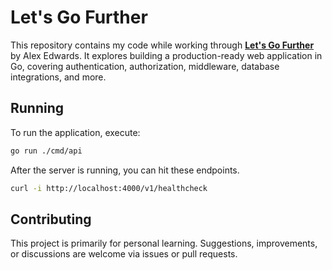 # Let's Go Further
This repository contains my code while working through **[Let's Go Further](https://lets-go-further.alexedwards.net/)** by Alex Edwards.
It explores building a production-ready web application in Go, covering authentication, authorization, middleware, database integrations, and more.

## Running
To run the application, execute:
```bash
go run ./cmd/api
```
After the server is running, you can hit these endpoints.
```bash
curl -i http://localhost:4000/v1/healthcheck
```

## Contributing
This project is primarily for personal learning.
Suggestions, improvements, or discussions are welcome via issues or pull requests.
